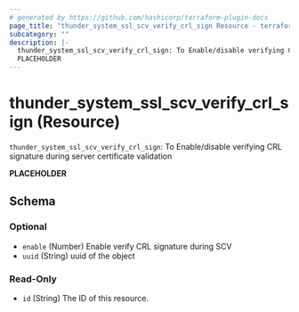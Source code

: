 ```yaml
---
# generated by https://github.com/hashicorp/terraform-plugin-docs
page_title: "thunder_system_ssl_scv_verify_crl_sign Resource - terraform-provider-thunder"
subcategory: ""
description: |-
  thunder_system_ssl_scv_verify_crl_sign: To Enable/disable verifying CRL signature during server certificate validation
  PLACEHOLDER
---
```


# thunder_system_ssl_scv_verify_crl_sign (Resource)

`thunder_system_ssl_scv_verify_crl_sign`: To Enable/disable verifying CRL signature during server certificate validation

__PLACEHOLDER__



<!-- schema generated by tfplugindocs -->
## Schema

### Optional

- `enable` (Number) Enable verify CRL signature during SCV
- `uuid` (String) uuid of the object

### Read-Only

- `id` (String) The ID of this resource.


